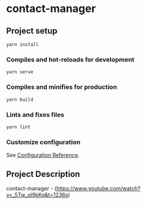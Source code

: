 # contact-manager

## Project setup

```
yarn install
```

### Compiles and hot-reloads for development

```
yarn serve
```

### Compiles and minifies for production

```
yarn build
```

### Lints and fixes files

```
yarn lint
```

### Customize configuration

See [Configuration Reference](https://cli.vuejs.org/config/).

## Project Description

contact-manager - (https://www.youtube.com/watch?v=_5Tw_oI9kKg&t=1236s)
